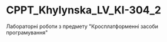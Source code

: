 # CPPT_Khylynska_LV_KI-304_2
Лабораторні роботи з предмету "Кросплатформенні  засоби програмування"
